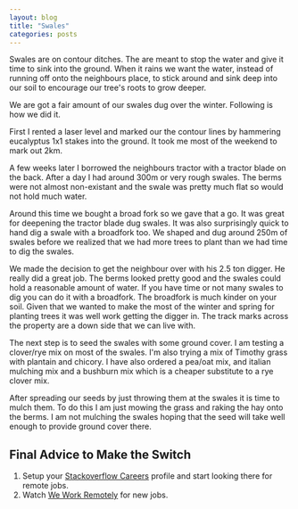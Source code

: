 ```yaml
---
layout: blog
title: "Swales"
categories: posts
---
```


Swales are on contour ditches. The are meant to stop the water and give it time to sink into the ground. When it rains we want the water, instead of running off onto the neighbours place, to stick around and sink deep into our soil to encourage our tree's roots to grow deeper.

We are got a fair amount of our swales dug over the winter. Following is how we did it.

First I rented a laser level and marked our the contour lines by hammering eucalyptus 1x1 stakes into the ground. It took me most of the weekend to mark out 2km.

A few weeks later I borrowed the neighbours tractor with a tractor blade on the back. After a day I had around 300m or very rough swales. The berms were not almost non-existant and the swale was pretty much flat so would not hold much water. 

Around this time we bought a broad fork so we gave that a go. It was great for deepening the tractor blade dug swales. It was also surprisingly quick to hand dig a swale with a broadfork too. We shaped and dug around 250m of swales before we realized that we had more trees to plant than we had time to dig the swales. 

We made the decision to get the neighbour over with his 2.5 ton digger. He really did a great job. The berms looked pretty good and the swales could hold a reasonable amount of water. If you have time or not many swales to dig you can do it with a broadfork. The broadfork is much kinder on your soil. Given that we wanted to make the most of the winter and spring for planting trees it was well work getting the digger in. The track marks across the property are a down side that we can live with.

The next step is to seed the swales with some ground cover. I am testing a clover/rye mix on most of the swales. I'm also trying a mix of Timothy grass with plantain and chicory. I have also ordered a pea/oat mix, and italian mulching mix and a bushburn mix which is a cheaper substitute to a rye clover mix.

After spreading our seeds by just throwing them at the swales it is time to mulch them. To do this I am just mowing the grass and raking the hay onto the berms. I am not mulching the swales hoping that the seed will take well enough to provide ground cover there. 



## Final Advice to Make the Switch
1. Setup your [Stackoverflow Careers](https://careers.stackoverflow.com) profile and start looking there for remote jobs.
1. Watch [We Work Remotely](https://weworkremotely.com/) for new jobs.
